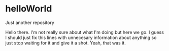 # helloWorld
Just another repository

Hello there. I'm not really sure about what I'm doing but here we go. I guess I should just fix this lines with unnecesary
information about anything so just stop waiting for it and give it a shot. Yeah, that was it.
